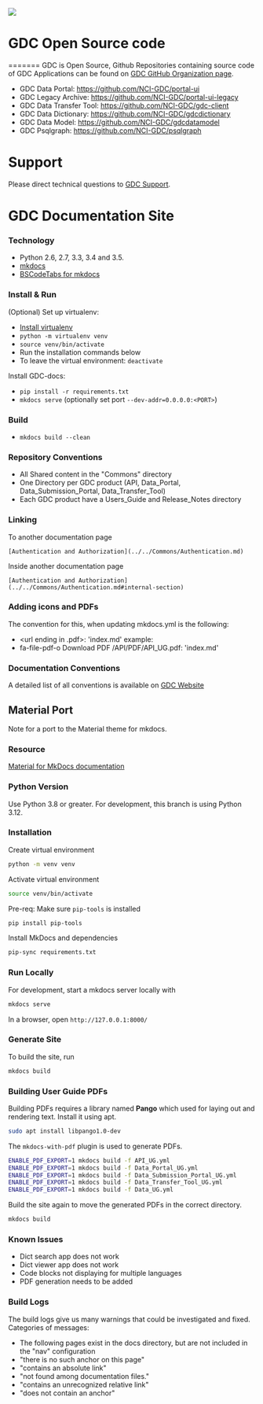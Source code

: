 ![](https://gdc.cancer.gov/sites/all/themes/gdc_bootstrap/logo.png)

# GDC Open Source code

=======
GDC is Open Source, Github Repositories containing source code of GDC Applications can be found on [GDC GitHub Organization page](https://github.com/NCI-GDC/).

- GDC Data Portal: https://github.com/NCI-GDC/portal-ui
- GDC Legacy Archive: https://github.com/NCI-GDC/portal-ui-legacy
- GDC Data Transfer Tool: https://github.com/NCI-GDC/gdc-client
- GDC Data Dictionary: https://github.com/NCI-GDC/gdcdictionary
- GDC Data Model: https://github.com/NCI-GDC/gdcdatamodel
- GDC Psqlgraph: https://github.com/NCI-GDC/psqlgraph 

# Support

Please direct technical questions to [GDC Support](https://gdc.cancer.gov/support).

# GDC Documentation Site

### Technology

 - Python 2.6, 2.7, 3.3, 3.4 and 3.5.
 - [mkdocs](http://www.mkdocs.org/)
 - [BSCodeTabs for mkdocs](https://github.com/mikecules/MarkdownBSCodeTabs#for-use-in-mkdocs)

### Install & Run

(Optional) Set up virtualenv:

- [Install virtualenv](https://packaging.python.org/guides/installing-using-pip-and-virtual-environments/)
- `python -m virtualenv venv`
- `source venv/bin/activate`
- Run the installation commands below
- To leave the virtual environment: `deactivate`

Install GDC-docs:

 - `pip install -r requirements.txt`
 - `mkdocs serve` (optionally set port `--dev-addr=0.0.0.0:<PORT>`)

### Build

 - `mkdocs build --clean`

### Repository Conventions

- All Shared content in the "Commons" directory
- One Directory per GDC product (API, Data_Portal, Data_Submission_Portal, Data_Transfer_Tool)
- Each GDC product have a Users_Guide and Release_Notes directory

### Linking

To another documentation page
```
[Authentication and Authorization](../../Commons/Authentication.md)
```

Inside another documentation page

```
[Authentication and Authorization](../../Commons/Authentication.md#internal-section)
```

### Adding icons and PDFs
The convention for this, when updating mkdocs.yml is the following:
- <font-awesome-icon> <content> <url ending in .pdf>: 'index.md'
example:
- fa-file-pdf-o Download PDF /API/PDF/API_UG.pdf: 'index.md'

### Documentation Conventions

A detailed list of all conventions is available on [GDC Website](https://gdc.cancer.gov/conventions-page)

## Material Port

Note for a port to the Material theme for mkdocs.

### Resource

[Material for MkDocs documentation](https://squidfunk.github.io/mkdocs-material/getting-started/)

### Python Version

Use Python 3.8 or greater. For development, this branch is using Python 3.12.

### Installation

Create virtual environment

```bash
python -m venv venv
```

Activate virtual environment

```bash
source venv/bin/activate
```

Pre-req: Make sure `pip-tools` is installed

```bash
pip install pip-tools
```

Install MkDocs and dependencies

```bash
pip-sync requirements.txt
```

### Run Locally

For development, start a mkdocs server locally with

```bash
mkdocs serve
```

In a browser, open `http://127.0.0.1:8000/`

### Generate Site

To build the site, run

```bash
mkdocs build
```

### Building User Guide PDFs

Building PDFs requires a library named **Pango** which used for laying out and rendering text. Install it using apt. 

```bash
sudo apt install libpango1.0-dev
```

The `mkdocs-with-pdf` plugin is used to generate PDFs.  

```bash
ENABLE_PDF_EXPORT=1 mkdocs build -f API_UG.yml 
ENABLE_PDF_EXPORT=1 mkdocs build -f Data_Portal_UG.yml 
ENABLE_PDF_EXPORT=1 mkdocs build -f Data_Submission_Portal_UG.yml 
ENABLE_PDF_EXPORT=1 mkdocs build -f Data_Transfer_Tool_UG.yml 
ENABLE_PDF_EXPORT=1 mkdocs build -f Data_UG.yml 
```

Build the site again to move the generated PDFs in the correct directory.

```bash
mkdocs build
```

### Known Issues

- Dict search app does not work
- Dict viewer app does not work
- Code blocks not displaying for multiple languages
- PDF generation needs to be added
  
### Build Logs

The build logs give us many warnings that could be investigated and fixed. Categories of messages:

- The following pages exist in the docs directory, but are not included in the "nav" configuration
- "there is no such anchor on this page"
- "contains an absolute link"
- "not found among documentation files."
- "contains an unrecognized relative link"
- "does not contain an anchor"
  
